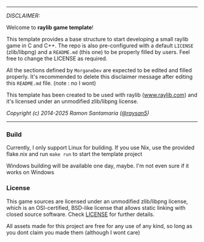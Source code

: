 -----------------------------------

_DISCLAIMER:_

Welcome to **raylib game template**!

This template provides a base structure to start developing a small raylib game in C and C++. The repo is also pre-configured with a default `LICENSE` (zlib/libpng) and a `README.md` (this one) to be properly filled by users. Feel free to change the LICENSE as required.

All the sections defined by `MorganeDev` are expected to be edited and filled properly. It's recommended to delete this disclaimer message after editing this `README.md` file. (note : no I wont)

This template has been created to be used with raylib (www.raylib.com) and it's licensed under an unmodified zlib/libpng license.

_Copyright (c) 2014-2025 Ramon Santamaria ([@raysan5](https://twitter.com/raysan5))_

-----------------------------------

### Build

Currently, I only support Linux for building. If you use Nix, use the provided flake.nix and run `make run` to start the template project

Windows building will be available one day, maybe. I'm not even sure if it works on Windows

### License

This game sources are licensed under an unmodified zlib/libpng license, which is an OSI-certified, BSD-like license that allows static linking with closed source software. Check [LICENSE](LICENSE) for further details.

All assets made for this project are free for any use of any kind, so long as you dont claim you made them (although I wont care)
